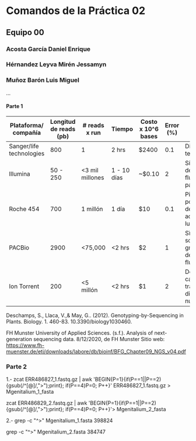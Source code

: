 # Comandos de la Práctica 02
## Equipo 00
### Acosta García Daniel Enrique
### Hérnandez Leyva Mirén Jessamyn
### Muñoz Barón Luis Miguel 
...

#### Parte 1

| Plataforma/ compañía     | Longitud de reads (pb) | # reads x run   | Tiempo      | Costo x 10^6 bases | Error (%) | Química                                                                  |
|--------------------------|------------------------|-----------------|-------------|--------------------|-----------|--------------------------------------------------------------------------|
| Sanger/life technologies | 800                    | 1               | 2 hrs       | $2400              | 0.1       | Dideoxy terminator                                                       |
| Illumina                 | 50 - 250               | <3 mil millones | 1 - 10 días | ~$0.10             | 2         | Síntesis detectada por fluorescencia paso a paso                         |
| Roche 454                | 700                    | 1 millón        | 1 día       | $10                | 0.1       | Pirosecuenciación por síntesis detectada por acción de la luciferasa     |
| PACBio                   | 2900                   | <75,000         | <2 hrs      | $2                 | 1         | Sïntesis de una sola molécula de gran tamaño detectada por fluorescencia |
| Ion Torrent              | 200                    | <5 millón       | <2 hrs      | $1                 | 2         | Detección de cambios de pH tras la adición de diferentes nucleótidos     |Tabla anexa al repositorio



Deschamps, S., Llaca, V.,& May, G.. (2012). Genotyping-by-Sequencing in Plants. Biology. 1. 460-83. 10.3390/biology1030460.

FH Munster University of Applied Sciences. (s.f.). Analysis of next-generation sequencing data. 8/12/2020, de FH Munster Sitio web: https://www.fh-muenster.de/eti/downloads/labore/db/bioinf/BFG_Chapter09_NGS_v04.pdf


### Parte 2


1.- zcat ERR486827_1.fastq.gz | awk 'BEGIN{P=1}{if(P==1||P==2){gsub(/^[@]/,">");print}; if(P==4)P=0; P++}' ERR486827_1.fastq.gz > Mgenitalium_1_fasta

zcat ERR486829_2.fastq.gz | awk 'BEGIN{P=1}{if(P==1||P==2){gsub(/^[@]/,">");print}; if(P==4)P=0; P++}'> Mgenitalium_2_fasta



2.- grep -c "^>" Mgenitalium_1.fasta 
398824

grep -c "^>" Mgenitalium_2.fasta 
384747




